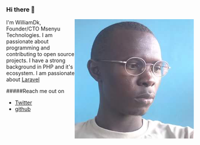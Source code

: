 ### Hi there 👋

<img src="william.jpg" align="right">

I'm WilliamDk, Founder/CTO Msenyu Technologies. I am passionate about programming and contributing to open source projects. I have a strong background in PHP and it's ecosystem. I am passionate about [Laravel](https://www.laravel.com)

#####Reach me out on 
* [Twitter](https://www.twitter.com/WilliamAsaba)
* [github](https//www.github.com/williamug)

